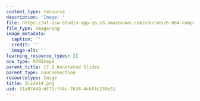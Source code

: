 ```yaml
---
content_type: resource
description: 'Image: '
file: https://ol-ocw-studio-app-qa.s3.amazonaws.com/courses/6-004-computation-structures-spring-2017/51a97449df75ff4c76344c6f4c239e51_Slide14.png
file_type: image/png
image_metadata:
  caption: ''
  credit: ''
  image-alt: ''
learning_resource_types: []
ocw_type: OCWImage
parent_title: 17.1 Annotated Slides
parent_type: CourseSection
resourcetype: Image
title: Slide14.png
uid: 51a97449-df75-ff4c-7634-4c6f4c239e51
---
```

